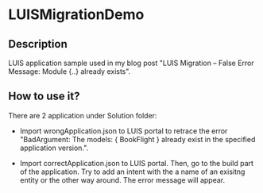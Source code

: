 # LUISMigrationDemo
## Description
LUIS application sample used in my blog post "LUIS Migration – False Error Message: Module {..} already exists".
## How to use it?
There are 2 application under Solution folder:
- Import wrongApplication.json to LUIS portal to retrace the error "BadArgument: The models: { BookFlight } already exist in the specified application version.".

- Import correctApplication.json to LUIS portal. Then, go to the build part of the application. Try to add an intent with the a name of an exisitng entity or the other way around. The error message will appear. 
